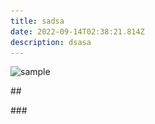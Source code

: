 ```yaml
---
title: sadsa
date: 2022-09-14T02:38:21.814Z
description: dsasa
---
```

![sample](10101139-샘플-우표.webp "sample")

\#﻿# 

\#﻿##